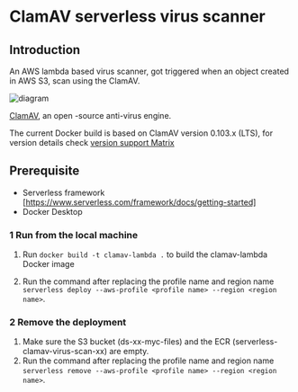 # ClamAV serverless virus scanner

## Introduction

An AWS lambda based virus scanner, got triggered when an object created in AWS S3, scan using the ClamAV.

![diagram](https://user-images.githubusercontent.com/40386980/200553651-17eef2eb-af71-47e0-80d9-2e2f003ae97d.jpg)

[ClamAV](https://www.clamav.net/), an open -source anti-virus engine. 

The current Docker build is based on ClamAV version 0.103.x (LTS), for version details check [version support Matrix](https://docs.clamav.net/faq/faq-eol.html#version-support-matrix)

## Prerequisite

- Serverless framework [https://www.serverless.com/framework/docs/getting-started]
- Docker Desktop 


### 1 Run from the local machine

1. Run `docker build -t clamav-lambda .` to build the clamav-lambda Docker image

2. Run the command after replacing the profile name and region name `serverless deploy --aws-profile <profile name> --region <region name>`.



### 2 Remove the deployment

1. Make sure the S3 bucket (ds-xx-myc-files) and the ECR (serverless-clamav-virus-scan-xx) are empty.
2. Run the command after replacing the profile name and region name `serverless remove --aws-profile <profile name> --region <region name>`.


